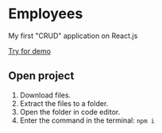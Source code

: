 # Employees
My first "CRUD" application on React.js

[Try for demo](https://employees.zaur-dev.ru/)

## Open project

1. Download files.
2. Extract the files to a folder.
3. Open the folder in code editor.
4. Enter the command in the terminal:
   `npm i`
